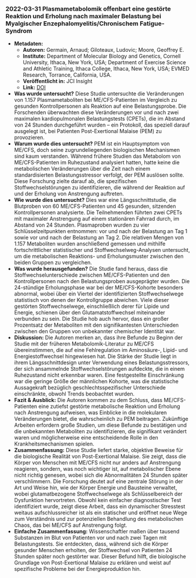 ### 2022-03-31 Plasmametabolomik offenbart eine gestörte Reaktion und Erholung nach maximaler Belastung bei Myalgischer Enzephalomyelitis/Chronischem Fatigue-Syndrom

- **Metadaten:**
    - **Autoren:** Germain, Arnaud; Giloteaux, Ludovic; Moore, Geoffrey E.
    - **Institute:** Department of Molecular Biology and Genetics, Cornell University, Ithaca, New York, USA; Department of Exercise Science and Athletic Training, Ithaca College, Ithaca, New York, USA; EVMED Research, Torrance, California, USA.
    - **Veröffentlicht in:** JCI Insight
    - **Link:** [DOI](https://doi.org/10.1172/jci.insight.157621)
- **Was wurde untersucht?**
Diese Studie untersuchte die Veränderungen von 1.157 Plasmametaboliten bei ME/CFS-Patienten im Vergleich zu gesunden Kontrollpersonen als Reaktion auf eine Belastungsprobe. Die Forschenden überwachten diese Veränderungen vor und nach zwei maximalen kardiopulmonalen Belastungstests (CPETs), die im Abstand von 24 Stunden durchgeführt wurden – ein Protokoll, das speziell darauf ausgelegt ist, bei Patienten Post-Exertional Malaise (PEM) zu provozieren.
- **Warum wurde dies untersucht?**
PEM ist ein Hauptsymptom von ME/CFS, doch seine zugrundeliegenden biologischen Mechanismen sind kaum verstanden. Während frühere Studien das Metabolom von ME/CFS-Patienten im Ruhezustand analysiert hatten, hatte keine die metabolischen Veränderungen über die Zeit nach einem standardisierten Belastungsstressor verfolgt, der PEM auslösen sollte. Diese Forschung zielte darauf ab, die spezifischen Stoffwechselstörungen zu identifizieren, die während der Reaktion auf und der Erholung von Anstrengung auftreten.
- **Wie wurde dies untersucht?**
Dies war eine Längsschnittstudie, die Blutproben von 60 ME/CFS-Patienten und 45 gesunden, sitzenden Kontrollpersonen analysierte. Die Teilnehmenden führten zwei CPETs mit maximaler Anstrengung auf einem stationären Fahrrad durch, im Abstand von 24 Stunden. Plasmaproben wurden zu vier Schlüsselzeitpunkten entnommen: vor und nach der Belastung an Tag 1 sowie vor und nach der Belastung an Tag 2. Die relativen Mengen von 1.157 Metaboliten wurden anschließend gemessen und mithilfe fortschrittlicher statistischer und Stoffwechselweg-Analysen untersucht, um die metabolischen Reaktions- und Erholungsmuster zwischen den beiden Gruppen zu vergleichen.
- **Was wurde herausgefunden?**
Die Studie fand heraus, dass die Stoffwechselunterschiede zwischen ME/CFS-Patienten und den Kontrollpersonen nach den Belastungsproben ausgeprägter wurden. Die 24-stündige Erholungsphase war bei der ME/CFS-Kohorte besonders abnormal, wobei über ein Viertel der identifizierten Stoffwechselwege statistisch von denen der Kontrollgruppe abwichen. Viele dieser gestörten Stoffwechselwege, einschließlich derer für Lipide und Energie, schienen über den Glutamatstoffwechsel miteinander verbunden zu sein. Die Studie hob auch hervor, dass ein großer Prozentsatz der Metaboliten mit den signifikantesten Unterschieden zwischen den Gruppen von unbekannter chemischer Identität war.
- **Diskussion:**
Die Autoren merken an, dass ihre Befunde zu Beginn der Studie mit der früheren Metabolomik-Literatur zu ME/CFS übereinstimmen, die auf eine Fehlregulation im Aminosäure-, Lipid- und Energiestoffwechsel hingewiesen hat. Die Stärke der Studie liegt in ihrem Längsschnittdesign unter Verwendung eines Belastungsstressors, der sich ansammelnde Stoffwechselstörungen aufdeckte, die in einem Ruhezustand nicht erkennbar waren. Eine festgestellte Einschränkung war die geringe Größe der männlichen Kohorte, was die statistische Aussagekraft bezüglich geschlechtsspezifischer Unterschiede einschränkte, obwohl Trends beobachtet wurden.
- **Fazit & Ausblick:**
Die Autoren kommen zu dem Schluss, dass ME/CFS-Patienten eine zutiefst gestörte metabolische Reaktion und Erholung nach Anstrengung aufweisen, was Einblicke in die molekularen Veränderungen bietet, die wahrscheinlich zu PEM beitragen. Zukünftige Arbeiten erfordern große Studien, um diese Befunde zu bestätigen und die unbekannten Metaboliten zu identifizieren, die signifikant verändert waren und möglicherweise eine entscheidende Rolle in den Krankheitsmechanismen spielen.
- **Zusammenfassung:**
Diese Studie liefert starke, objektive Beweise für die biologische Realität von Post-Exertional Malaise. Sie zeigt, dass die Körper von Menschen mit ME/CFS nicht nur anders auf Anstrengung reagieren, sondern, was noch wichtiger ist, auf metabolischer Ebene nicht richtig genesen, wobei sich die Abnormalitäten 24 Stunden später verschlimmern. Die Forschung deutet auf eine zentrale Störung in der Art und Weise hin, wie der Körper Energie und Bausteine verwaltet, wobei glutamatbezogene Stoffwechselwege als Schlüsselbereich der Dysfunktion hervortreten. Obwohl kein einfacher diagnostischer Test identifiziert wurde, zeigt diese Arbeit, dass ein dynamischer Stresstest weitaus aufschlussreicher ist als ein statischer und eröffnet neue Wege zum Verständnis und zur potenziellen Behandlung des metabolischen Chaos, das bei ME/CFS auf Anstrengung folgt.
- **Einfache Zusammenfassung:**
Wissenschaftler maßen über tausend Substanzen im Blut von Patienten vor und nach zwei Tagen mit Belastungstests. Sie entdeckten, dass, während sich die Körper gesunder Menschen erholten, der Stoffwechsel von Patienten 24 Stunden später noch gestörter war. Dieser Befund hilft, die biologische Grundlage von Post-Exertional Malaise zu erklären und weist auf spezifische Probleme bei der Energieproduktion hin.
